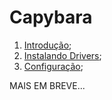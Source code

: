 # Capybara

1. [Introdução](https://github.com/brunobatista25/best_archer/blob/master/tests/Capybara/01-introducao.md);
2. [Instalando Drivers](https://github.com/brunobatista25/best_archer/blob/master/tests/Capybara/02-instalando_drivers.md);
3. [Configuração](https://github.com/brunobatista25/best_archer/blob/master/tests/Capybara/03-configurando_projeto.md);

MAIS EM BREVE...